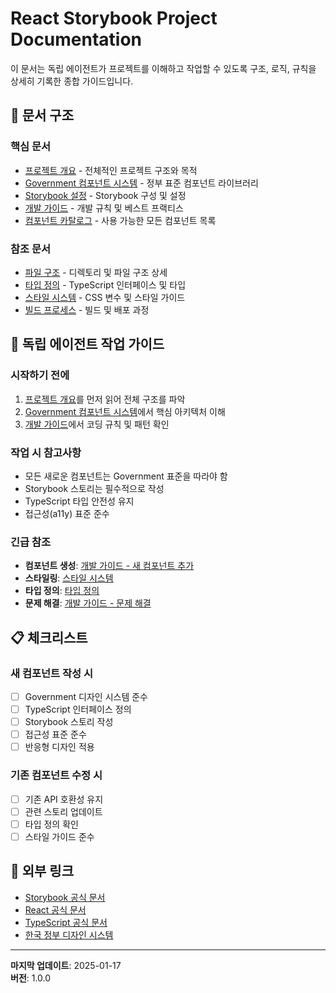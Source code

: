 # React Storybook Project Documentation

이 문서는 독립 에이전트가 프로젝트를 이해하고 작업할 수 있도록 구조, 로직, 규칙을 상세히 기록한 종합 가이드입니다.

## 📑 문서 구조

### 핵심 문서
- [프로젝트 개요](./01-project-overview.md) - 전체적인 프로젝트 구조와 목적
- [Government 컴포넌트 시스템](./02-government-components.md) - 정부 표준 컴포넌트 라이브러리
- [Storybook 설정](./03-storybook-configuration.md) - Storybook 구성 및 설정
- [개발 가이드](./04-development-guide.md) - 개발 규칙 및 베스트 프랙티스
- [컴포넌트 카탈로그](./05-component-catalog.md) - 사용 가능한 모든 컴포넌트 목록

### 참조 문서
- [파일 구조](./reference/file-structure.md) - 디렉토리 및 파일 구조 상세
- [타입 정의](./reference/type-definitions.md) - TypeScript 인터페이스 및 타입
- [스타일 시스템](./reference/styling-system.md) - CSS 변수 및 스타일 가이드
- [빌드 프로세스](./reference/build-process.md) - 빌드 및 배포 과정

## 🎯 독립 에이전트 작업 가이드

### 시작하기 전에
1. [프로젝트 개요](./01-project-overview.md)를 먼저 읽어 전체 구조를 파악
2. [Government 컴포넌트 시스템](./02-government-components.md)에서 핵심 아키텍처 이해
3. [개발 가이드](./04-development-guide.md)에서 코딩 규칙 및 패턴 확인

### 작업 시 참고사항
- 모든 새로운 컴포넌트는 Government 표준을 따라야 함
- Storybook 스토리는 필수적으로 작성
- TypeScript 타입 안전성 유지
- 접근성(a11y) 표준 준수

### 긴급 참조
- **컴포넌트 생성**: [개발 가이드 - 새 컴포넌트 추가](./04-development-guide.md#새-컴포넌트-추가)
- **스타일링**: [스타일 시스템](./reference/styling-system.md)
- **타입 정의**: [타입 정의](./reference/type-definitions.md)
- **문제 해결**: [개발 가이드 - 문제 해결](./04-development-guide.md#문제-해결)

## 📋 체크리스트

### 새 컴포넌트 작성 시
- [ ] Government 디자인 시스템 준수
- [ ] TypeScript 인터페이스 정의
- [ ] Storybook 스토리 작성
- [ ] 접근성 표준 준수
- [ ] 반응형 디자인 적용

### 기존 컴포넌트 수정 시
- [ ] 기존 API 호환성 유지
- [ ] 관련 스토리 업데이트
- [ ] 타입 정의 확인
- [ ] 스타일 가이드 준수

## 🔗 외부 링크
- [Storybook 공식 문서](https://storybook.js.org/)
- [React 공식 문서](https://react.dev/)
- [TypeScript 공식 문서](https://www.typescriptlang.org/)
- [한국 정부 디자인 시스템](https://www.gov.kr/portal/main)

---

**마지막 업데이트**: 2025-01-17  
**버전**: 1.0.0